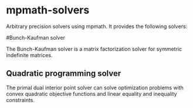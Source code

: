 # mpmath-solvers

Arbitrary precision solvers using mpmath. It provides the following solvers:

#Bunch-Kaufman solver

The Bunch-Kaufman solver is a matrix factorization solver for symmetric indefinite matrices.

## Quadratic programming solver

The primal dual interior point solver can solve optimization problems with convex quadratic objective functions and linear equality and inequality constraints.
